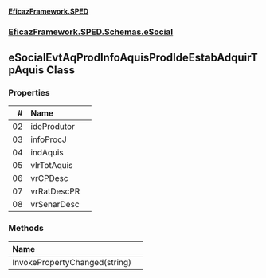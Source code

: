 #### [EficazFramework.SPED](EficazFrameworkSPED.md 'EficazFramework SPED')
### [EficazFramework.SPED.Schemas.eSocial](EficazFramework.SPED.Schemas.eSocial.md 'EficazFramework.SPED.Schemas.eSocial')

## eSocialEvtAqProdInfoAquisProdIdeEstabAdquirTpAquis Class
### Properties

| # | Name | |
| ---: | :--- | :--- |
| 02 | ideProdutor |  |
| 03 | infoProcJ |  |
| 04 | indAquis |  |
| 05 | vlrTotAquis |  |
| 06 | vrCPDesc |  |
| 07 | vrRatDescPR |  |
| 08 | vrSenarDesc |  |
### Methods

| Name | |
| :--- | :--- |
| InvokePropertyChanged(string) |  |
